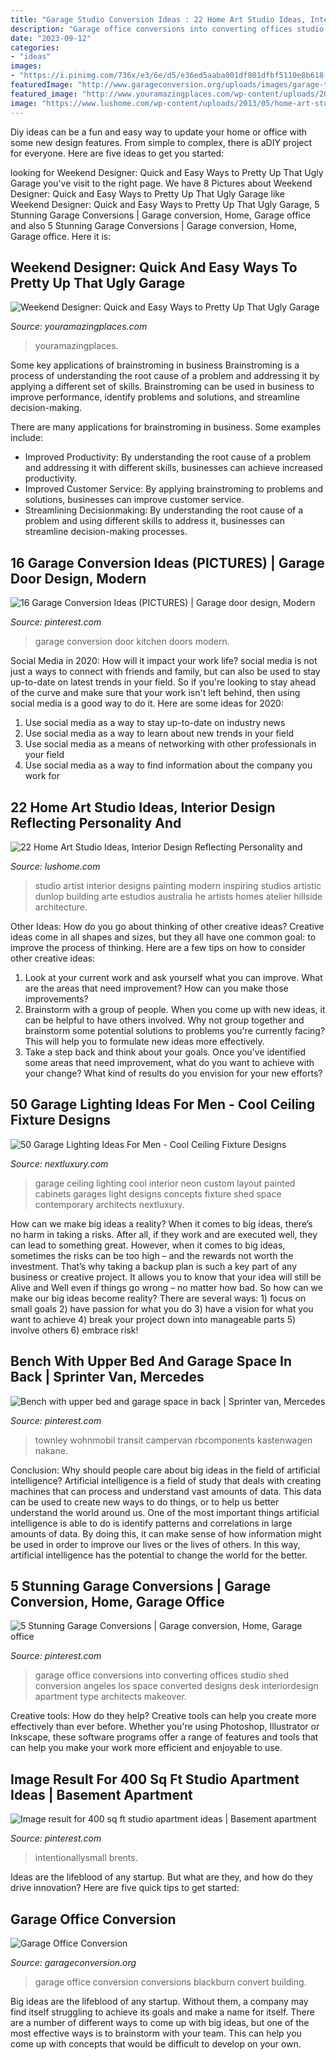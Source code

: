 ```yaml
---
title: "Garage Studio Conversion Ideas : 22 Home Art Studio Ideas, Interior Design Reflecting Personality And"
description: "Garage office conversions into converting offices studio shed conversion angeles los space converted designs desk interiordesign apartment type architects makeover"
date: "2023-09-12"
categories:
- "ideas"
images:
- "https://i.pinimg.com/736x/e3/6e/d5/e36ed5aaba001df801dfbf5110e8b618--sprinter-conversion-camper-conversion.jpg"
featuredImage: "http://www.garageconversion.org/uploads/images/garage-to-office/IMG_3345.JPG"
featured_image: "http://www.youramazingplaces.com/wp-content/uploads/2015/02/traditional-garage-and-shed2.jpg"
image: "https://www.lushome.com/wp-content/uploads/2013/05/home-art-studio-ideas-interior-design-22.jpg"
---
```



Diy ideas can be a fun and easy way to update your home or office with some new design features. From simple to complex, there is aDIY project for everyone. Here are five ideas to get you started: 

	

		
looking for Weekend Designer: Quick and Easy Ways to Pretty Up That Ugly Garage you've visit to the right page. We have 8 Pictures about Weekend Designer: Quick and Easy Ways to Pretty Up That Ugly Garage like Weekend Designer: Quick and Easy Ways to Pretty Up That Ugly Garage, 5 Stunning Garage Conversions | Garage conversion, Home, Garage office and also 5 Stunning Garage Conversions | Garage conversion, Home, Garage office. Here it is:
		
    
## Weekend Designer: Quick And Easy Ways To Pretty Up That Ugly Garage

<img loading=lazy src="http://www.youramazingplaces.com/wp-content/uploads/2015/02/traditional-garage-and-shed2.jpg" onerror="this.onerror=null;this.src='https://tse1.mm.bing.net/th?id=OIP.dNIwo1nPuvuXlqOxI0VxGwHaE8&amp;pid=15.1';" alt="Weekend Designer: Quick and Easy Ways to Pretty Up That Ugly Garage">

_Source: youramazingplaces.com_

>youramazingplaces. 

	

Some key applications of brainstroming in business
Brainstroming is a process of understanding the root cause of a problem and addressing it by applying a different set of skills. Brainstroming can be used in business to improve performance, identify problems and solutions, and streamline decision-making.

There are many applications for brainstroming in business. Some examples include: 

- Improved Productivity: By understanding the root cause of a problem and addressing it with different skills, businesses can achieve increased productivity.
- Improved Customer Service: By applying brainstroming to problems and solutions, businesses can improve customer service.
- Streamlining Decisionmaking: By understanding the root cause of a problem and using different skills to address it, businesses can streamline decision-making processes.

    
## 16 Garage Conversion Ideas (PICTURES) | Garage Door Design, Modern

<img loading=lazy src="https://i.pinimg.com/736x/31/c1/36/31c136ab4215754963fb8ffa5a6c7572.jpg" onerror="this.onerror=null;this.src='https://tse2.mm.bing.net/th?id=OIP.yPu5MMg67xdTvbLAWesa-AHaF1&amp;pid=15.1';" alt="16 Garage Conversion Ideas (PICTURES) | Garage door design, Modern">

_Source: pinterest.com_

>garage conversion door kitchen doors modern. 

	

Social Media in 2020: How will it impact your work life?
social media is not just a ways to connect with friends and family, but can also be used to stay up-to-date on latest trends in your field. So if you're looking to stay ahead of the curve and make sure that your work isn't left behind, then using social media is a good way to do it. Here are some ideas for 2020: 
1. Use social media as a way to stay up-to-date on industry news 
2. Use social media as a way to learn about new trends in your field 
3. Use social media as a means of networking with other professionals in your field 
4. Use social media as a way to find information about the company you work for 

    
## 22 Home Art Studio Ideas, Interior Design Reflecting Personality And

<img loading=lazy src="https://www.lushome.com/wp-content/uploads/2013/05/home-art-studio-ideas-interior-design-22.jpg" onerror="this.onerror=null;this.src='https://tse3.mm.bing.net/th?id=OIP.IuFXdpjY4KO7nm0Oxl-dWQHaFj&amp;pid=15.1';" alt="22 Home Art Studio Ideas, Interior Design Reflecting Personality and">

_Source: lushome.com_

>studio artist interior designs painting modern inspiring studios artistic dunlop building arte estudios australia he artists homes atelier hillside architecture. 

	

Other Ideas: How do you go about thinking of other creative ideas?
Creative ideas come in all shapes and sizes, but they all have one common goal: to improve the process of thinking. Here are a few tips on how to consider other creative ideas:
1. Look at your current work and ask yourself what you can improve. What are the areas that need improvement? How can you make those improvements?
2. Brainstorm with a group of people. When you come up with new ideas, it can be helpful to have others involved. Why not group together and brainstorm some potential solutions to problems you're currently facing? This will help you to formulate new ideas more effectively.
3. Take a step back and think about your goals. Once you've identified some areas that need improvement, what do you want to achieve with your change? What kind of results do you envision for your new efforts?

    
## 50 Garage Lighting Ideas For Men - Cool Ceiling Fixture Designs

<img loading=lazy src="http://nextluxury.com/wp-content/uploads/cool-garage-lighting-layout-with-black-ceiling-and-cabinets.jpg" onerror="this.onerror=null;this.src='https://tse4.mm.bing.net/th?id=OIP.b8VhC7cgJnDQxcKeh8tDQAHaEL&amp;pid=15.1';" alt="50 Garage Lighting Ideas For Men - Cool Ceiling Fixture Designs">

_Source: nextluxury.com_

>garage ceiling lighting cool interior neon custom layout painted cabinets garages light designs concepts fixture shed space contemporary architects nextluxury. 

	

How can we make big ideas a reality?
When it comes to big ideas, there’s no harm in taking a risks. After all, if they work and are executed well, they can lead to something great. However, when it comes to big ideas, sometimes the risks can be too high – and the rewards not worth the investment. That’s why taking a backup plan is such a key part of any business or creative project. It allows you to know that your idea will still be Alive and Well even if things go wrong – no matter how bad. So how can we make our big ideas become reality?
There are several ways: 1) focus on small goals 2) have passion for what you do 3) have a vision for what you want to achieve 4) break your project down into manageable parts 5) involve others 6) embrace risk!

    
## Bench With Upper Bed And Garage Space In Back | Sprinter Van, Mercedes

<img loading=lazy src="https://i.pinimg.com/736x/e3/6e/d5/e36ed5aaba001df801dfbf5110e8b618--sprinter-conversion-camper-conversion.jpg" onerror="this.onerror=null;this.src='https://tse1.mm.bing.net/th?id=OIP.kkOkATgpKonWFSs25dd9zAHaLG&amp;pid=15.1';" alt="Bench with upper bed and garage space in back | Sprinter van, Mercedes">

_Source: pinterest.com_

>townley wohnmobil transit campervan rbcomponents kastenwagen nakane. 

	

Conclusion: Why should people care about big ideas in the field of artificial intelligence?
Artificial intelligence is a field of study that deals with creating machines that can process and understand vast amounts of data. This data can be used to create new ways to do things, or to help us better understand the world around us. One of the most important things artificial intelligence is able to do is identify patterns and correlations in large amounts of data. By doing this, it can make sense of how information might be used in order to improve our lives or the lives of others. In this way, artificial intelligence has the potential to change the world for the better.

    
## 5 Stunning Garage Conversions | Garage Conversion, Home, Garage Office

<img loading=lazy src="https://i.pinimg.com/736x/7c/fe/2e/7cfe2e3eef8ed5abb7a93d2647eb1b58--garage-office-office-setup.jpg" onerror="this.onerror=null;this.src='https://tse2.mm.bing.net/th?id=OIP.at0A2HDSxfmNkiu_iT-fJQHaJ3&amp;pid=15.1';" alt="5 Stunning Garage Conversions | Garage conversion, Home, Garage office">

_Source: pinterest.com_

>garage office conversions into converting offices studio shed conversion angeles los space converted designs desk interiordesign apartment type architects makeover. 

	

Creative tools: How do they help?
Creative tools can help you create more effectively than ever before. Whether you're using Photoshop, Illustrator or Inkscape, these software programs offer a range of features and tools that can help you make your work more efficient and enjoyable to use.

    
## Image Result For 400 Sq Ft Studio Apartment Ideas | Basement Apartment

<img loading=lazy src="https://i.pinimg.com/736x/7c/82/f2/7c82f2c3e27f08da56929d0aef6ef943.jpg" onerror="this.onerror=null;this.src='https://tse2.mm.bing.net/th?id=OIP.c-PTufOTwPxyP1NtU47rYQHaE8&amp;pid=15.1';" alt="Image result for 400 sq ft studio apartment ideas | Basement apartment">

_Source: pinterest.com_

>intentionallysmall brents. 

	

Ideas are the lifeblood of any startup. But what are they, and how do they drive innovation? Here are five quick tips to get started: 

    
## Garage Office Conversion

<img loading=lazy src="http://www.garageconversion.org/uploads/images/garage-to-office/IMG_3345.JPG" onerror="this.onerror=null;this.src='https://tse1.mm.bing.net/th?id=OIP.cCifQknyN_8FdlOalOzavQHaDc&amp;pid=15.1';" alt="Garage Office Conversion">

_Source: garageconversion.org_

>garage office conversion conversions blackburn convert building. 

	

Big ideas are the lifeblood of any startup. Without them, a company may find itself struggling to achieve its goals and make a name for itself. There are a number of different ways to come up with big ideas, but one of the most effective ways is to brainstorm with your team. This can help you come up with concepts that would be difficult to develop on your own.

